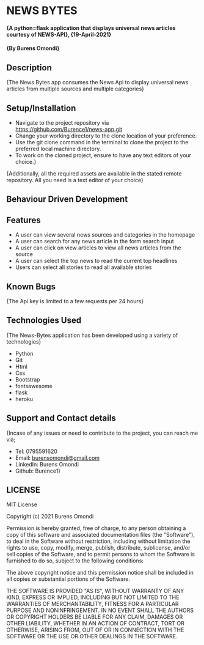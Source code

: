 # NEWS BYTES
#### {A python=flask application that displays universal news articles courtesy of NEWS-API}, {19-April-2021}
#### {By Burens Omondi}
## Description
{The News Bytes app consumes the News Api to display universal news articles from multiple sources and multiple categories}
## Setup/Installation
* Navigate to the project repository via https://github.com/Burence1/news-app.git
* Change your working directory to the clone location of your preference.
* Use the git clone command in the terminal to clone the project to the preferred local machine directory.
* To work on the cloned project, ensure to have any text editors of your choice.}

{Additionally, all the required assets are available in the stated remote repository. All you need is a text editor of your choice}

## Behaviour Driven Development
## Features
* A user can view several news sources and categories in the homepage
* A user can search for any news article in the form search input
* A user can click on view articles to view all news articles from the source
* A user can select the top news to read the current top headlines
* Users can select all stories to read all available stories

## Known Bugs
{The Api key is limited to a few requests per 24 hours}

## Technologies Used
{The News-Bytes application has been developed using a variety of technologies}

* Python
* Git
* Html
* Css
* Bootstrap
* fontsawesome
* flask
* heroku

## Support and Contact details
{Incase of any issues or need to contribute to the project, you can reach me via;
 * Tel: 0795591620
 * Email: burensomondi@gmail.com
 * LinkedIn: Burens Omondi
 * Github: Burence1}

## LICENSE

MIT License

Copyright (c) 2021 Burens Omondi

Permission is hereby granted, free of charge, to any person obtaining a copy
of this software and associated documentation files (the "Software"), to deal
in the Software without restriction, including without limitation the rights
to use, copy, modify, merge, publish, distribute, sublicense, and/or sell
copies of the Software, and to permit persons to whom the Software is
furnished to do so, subject to the following conditions:

The above copyright notice and this permission notice shall be included in all
copies or substantial portions of the Software.

THE SOFTWARE IS PROVIDED "AS IS", WITHOUT WARRANTY OF ANY KIND, EXPRESS OR
IMPLIED, INCLUDING BUT NOT LIMITED TO THE WARRANTIES OF MERCHANTABILITY,
FITNESS FOR A PARTICULAR PURPOSE AND NONINFRINGEMENT. IN NO EVENT SHALL THE
AUTHORS OR COPYRIGHT HOLDERS BE LIABLE FOR ANY CLAIM, DAMAGES OR OTHER
LIABILITY, WHETHER IN AN ACTION OF CONTRACT, TORT OR OTHERWISE, ARISING FROM,
OUT OF OR IN CONNECTION WITH THE SOFTWARE OR THE USE OR OTHER DEALINGS IN THE
SOFTWARE.